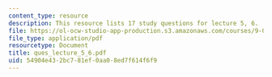 ```yaml
---
content_type: resource
description: This resource lists 17 study questions for lecture 5, 6.
file: https://ol-ocw-studio-app-production.s3.amazonaws.com/courses/9-01-neuroscience-and-behavior-fall-2003/54904e432bc781ef0aa08ed7f614f6f9_ques_lecture_5_6.pdf
file_type: application/pdf
resourcetype: Document
title: ques_lecture_5_6.pdf
uid: 54904e43-2bc7-81ef-0aa0-8ed7f614f6f9
---
```

